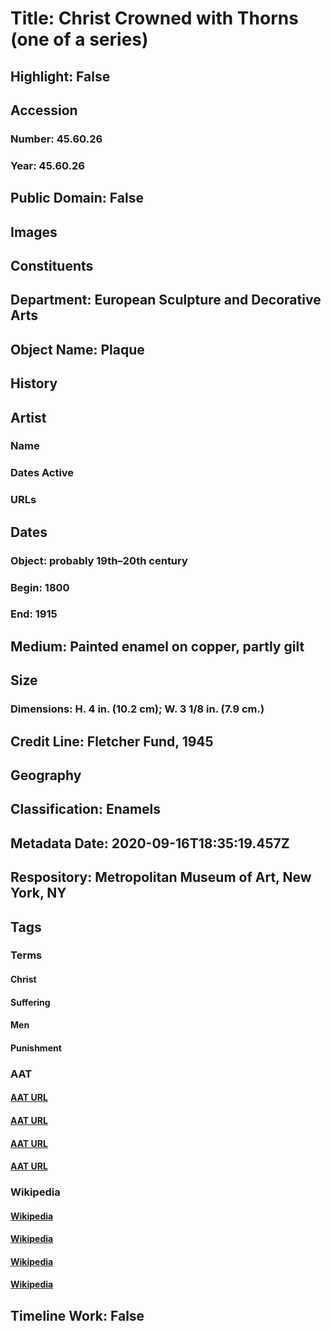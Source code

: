 # Title: Christ Crowned with Thorns (one of a series)
## Highlight: False
## Accession
### Number: 45.60.26
### Year: 45.60.26
## Public Domain: False
## Images
## Constituents
## Department: European Sculpture and Decorative Arts
## Object Name: Plaque
## History
## Artist
### Name
### Dates Active
### URLs
## Dates
### Object: probably 19th–20th century
### Begin: 1800
### End: 1915
## Medium: Painted enamel on copper, partly gilt
## Size
### Dimensions: H. 4 in.  (10.2 cm); W. 3 1/8 in. (7.9 cm.)
## Credit Line: Fletcher Fund, 1945
## Geography
## Classification: Enamels
## Metadata Date: 2020-09-16T18:35:19.457Z
## Respository: Metropolitan Museum of Art, New York, NY
## Tags
### Terms
#### Christ
#### Suffering
#### Men
#### Punishment
### AAT
#### [AAT URL](http://vocab.getty.edu/page/ia/901000087)
#### [AAT URL](http://vocab.getty.edu/page/aat/300055184)
#### [AAT URL](http://vocab.getty.edu/page/aat/300025928)
#### [AAT URL](http://vocab.getty.edu/page/aat/300137841)
### Wikipedia
#### [Wikipedia]()
#### [Wikipedia]()
#### [Wikipedia]()
#### [Wikipedia]()
## Timeline Work: False